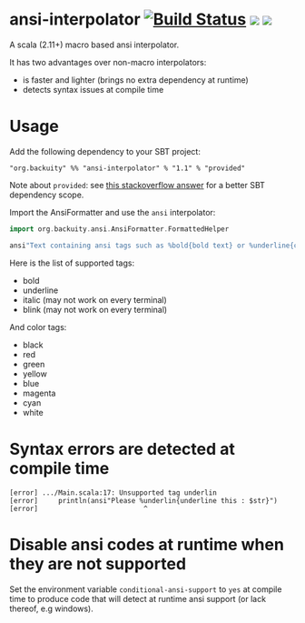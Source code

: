 ansi-interpolator [![Build Status](https://travis-ci.org/backuity/ansi-interpolator.png?branch=master)](https://travis-ci.org/backuity/ansi-interpolator) [<img src="https://img.shields.io/maven-central/v/org.backuity/ansi-interpolator_2.11*.svg?label=latest%20release%20for%202.11"/>](http://search.maven.org/#search%7Cga%7C1%7Cg%3Aorg.backuity%20a%3Aansi-interpolator_2.11*) [<img src="https://img.shields.io/maven-central/v/org.backuity/ansi-interpolator_2.12*.svg?label=latest%20release%20for%202.12"/>](http://search.maven.org/#search%7Cga%7C1%7Cg%3Aorg.backuity%20a%3Aansi-interpolator_2.12*)
=================

A scala (2.11+) macro based ansi interpolator.

It has two advantages over non-macro interpolators:
   - is faster and lighter (brings no extra dependency at runtime)
   - detects syntax issues at compile time

# Usage

Add the following dependency to your SBT project:

    "org.backuity" %% "ansi-interpolator" % "1.1" % "provided"

Note about `provided`: see [this stackoverflow answer](http://stackoverflow.com/questions/21515325/add-a-compile-time-only-dependency-in-sbt#answer-21516954)
      for a better SBT dependency scope.

Import the AnsiFormatter and use the `ansi` interpolator:

```scala
import org.backuity.ansi.AnsiFormatter.FormattedHelper

ansi"Text containing ansi tags such as %bold{bold text} or %underline{can be %yellow{nested}}"
```

Here is the list of supported tags:
 - bold
 - underline
 - italic (may not work on every terminal)
 - blink (may not work on every terminal)

And color tags:
 - black
 - red
 - green
 - yellow
 - blue
 - magenta
 - cyan
 - white

# Syntax errors are detected at compile time

```
[error] .../Main.scala:17: Unsupported tag underlin
[error]     println(ansi"Please %underlin{underline this : $str}")
[error]                          ^
```

# Disable ansi codes at runtime when they are not supported

Set the environment variable `conditional-ansi-support` to `yes` at compile time
to produce code that will detect at runtime ansi support (or lack thereof, e.g windows).